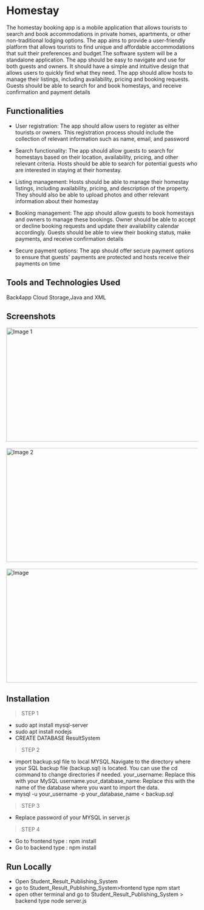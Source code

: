 # Homestay

The homestay booking app is a mobile application that allows tourists to search and book accommodations in private homes, apartments, or other non-traditional lodging options. The app aims to provide a user-friendly platform that allows tourists to find unique and affordable accommodations that suit their preferences and budget.The software system will be a standalone application. The app should be easy to navigate and use for both guests and owners. It should have a simple and intuitive design that allows users to quickly find what they need. The app should allow hosts to manage their listings, including availability, pricing and booking requests. Guests should be able to search for and book
homestays, and receive confirmation and payment details


## Functionalities

- User registration: The app should allow users to register as either tourists or owners. This registration process should include the collection of relevant information such as
  name, email, and password

- Search functionality: The app should allow guests to search for homestays based on their location, availability, pricing, and other relevant criteria. Hosts should be able to
  search for potential guests who are interested in staying at their homestay.
  
- Listing management: Hosts should be able to manage their homestay listings, including availability, pricing, and description of the property. They should also be
  able to upload photos and other relevant information about their homestay
  
- Booking management: The app should allow guests to book homestays and owners to manage these bookings. Owner should be able to accept or decline booking requests
  and update their availability calendar accordingly. Guests should be able to view their booking status, make payments, and receive confirmation details
  
- Secure payment options: The app should offer secure payment options to ensure that guests' payments are protected and hosts receive their payments on time
  
## Tools and Technologies Used

Back4app Cloud Storage,Java and XML 

## Screenshots

<img src="https://github.com/Chandana1709/Student_Result_Publishing_System/assets/95367438/808eeebe-5dfb-4523-a136-78581b94f8dd" alt="Image 1" width="700" height="300">
<br><br>
<img src="https://github.com/Chandana1709/Student_Result_Publishing_System/assets/95367438/fcdf7a46-59d8-45e1-9867-73ca3f9f3862" alt="Image 2" width="700" height="300">
<br><br>
<img src="https://github.com/Chandana1709/Student_Result_Publishing_System/assets/95367438/41f94099-9aad-46f3-baef-856942ee7d86" alt="Image" width="700" height="300">





## Installation

>STEP 1
- sudo apt install mysql-server
- sudo apt install nodejs
- CREATE DATABASE ResultSystem
  
>STEP 2
- import backup.sql file to local MYSQL.Navigate to the directory where your SQL backup file (backup.sql) is located. You can use the cd command to change directories if needed.
  your_username: Replace this with your MySQL username.your_database_name: Replace this with the name of the database where you want to import the data.
- mysql -u your_username -p your_database_name < backup.sql

>STEP 3
- Replace password of your MYSQL in server.js

> STEP 4
- Go to frontend type : npm install
- Go to backend type : npm install
   
## Run Locally

- Open Student_Result_Publishing_System
- go to Student_Result_Publishing_System>frontend type npm start
- open other terminal and go to Student_Result_Publishing_System > backend     type node server.js
